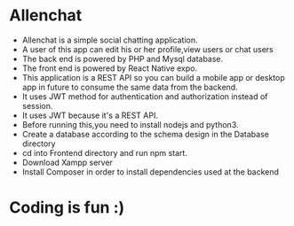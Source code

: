 # Allenchat

- Allenchat is a simple social chatting application.
- A user of this app can edit his or her profile,view users or chat users
- The back end is powered by PHP and Mysql database.
- The front end is powered by React Native expo.
- This application is a REST API so you can build a mobile app or desktop app in future to consume the same data from the backend.
- It uses JWT method for authentication and authorization instead of session.
- It uses JWT because it's a REST API.
- Before running this,you need to install nodejs and python3.
- Create a database according to the schema design in the Database directory
- cd into Frontend directory and run npm start.
- Download Xampp server
- Install Composer in order to install dependencies used at the backend

# Coding is fun :)
